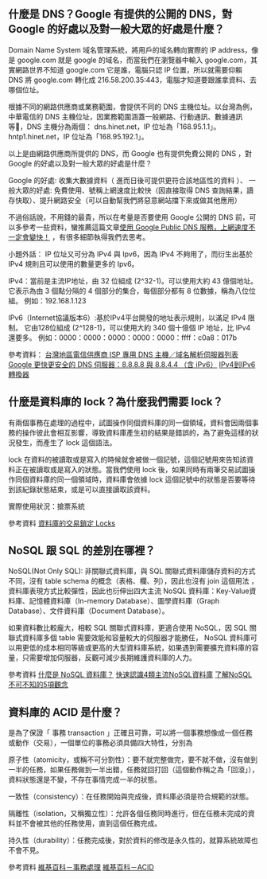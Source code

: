 ## 什麼是 DNS？Google 有提供的公開的 DNS，對 Google 的好處以及對一般大眾的好處是什麼？
Domain Name System 域名管理系統，將用戶的域名轉向實際的 IP address，像是 google.com 就是 google 的域名，而當我們在瀏覽器中輸入 google.com，其實網路世界不知道 google.com 它是誰，電腦只認 IP 位置，所以就需要仰賴 DNS 將 google.com 轉化成 216.58.200.35:443，電腦才知道要跟誰拿資料、去哪個位址。

根據不同的網路供應商或業務範圍，會提供不同的 DNS 主機位址。以台灣為例，中華電信的 DNS 主機位址，因業務範圍涵蓋一般網路、行動通訊、數據通訊等，DNS 主機分為兩個：
dns.hinet.net，IP 位址為「168.95.1.1」。
hntp1.hinet.net，IP 位址為「168.95.192.1」。

以上是由網路供應商所提供的 DNS，而 Google 也有提供免費公開的 DNS ，對 Google 的好處以及對一般大眾的好處是什麼？

Google 的好處: 收集大數據資料（ 進而日後可提供更符合該地區性的資料 ）、
一般大眾的好處: 免費使用、號稱上網速度比較快（因直接取得 DNS 查詢結果，讀存快取）、提升網路安全（可以自動幫我們將惡意網站擋下來或做其他應用）

不過俗話說，不用錢的最貴，所以在考量是否要使用 Google 公開的 DNS 前，可以多參考一些資料，蠻推薦這篇文章[使用 Google Public DNS 服務，上網速度不一定會變快！](https://blog.miniasp.com/post/2009/12/08/Use-Google-Public-DNS-may-not-surfing-faster-as-you-expected) ，有很多細節執得我們去思考。

小題外話：
IP 位址又可分為 IPv4 與 Ipv6，因為 IPv4 不夠用了，而衍生出基於 IPv4 規則且可以使用的數量更多的 Ipv6。

IPv4：當前是主流IP地址，由 32 位組成 (2^32-1)。可以使用大約 43 億個地址。
它表示為由 3 個點分隔的 4 個部分的集合，每個部分都有 8 位數據，稱為八位位組。
例如：192.168.1.123

IPv6（Internet協議版本6）:基於IPv4平台開發的地址表示規則，以滿足 IPv4 限制。
它由128位組成 (2^128-1)，可以使用大約 340 個十億個 IP 地址，比 IPv4 還要多。
例如：0000：0000：0000：0000：0000：ffff：c0a8：017b

參考資料：
[台灣地區電信供應商 ISP 專用 DNS 主機／域名解析伺服器列表](https://www.vedfolnir.com/dns-server-of-isp-in-taiwan-26112.html)
[Google 更快更安全的 DNS 伺服器：8.8.8.8 與 8.8.4.4 （含 iPv6）](https://briian.com/6667/)
[IPv4到IPv6轉換器](https://zh-tw.rakko.tools/tools/23/)

## 什麼是資料庫的 lock？為什麼我們需要 lock？


有兩個事務在處理的過程中，試圖操作同個資料庫的同一個領域，資料會因兩個事務的操作彼此會相互影響，導致資料庫產生初的結果是錯誤的，為了避免這樣的狀況發生，而產生了 lock 這個語法。

lock 在資料的被讀取或是寫入的時候就會被做一個記號，這個記號用來告知該資料正在被讀取或是寫入的狀態。當我們使用 lock 後，如果同時有兩筆交易試圖操作同個資料庫的同一個領域時，資料庫會依據 lock 這個記號中的狀態是否要等待到該紀錄狀態結束，或是可以直接讀取該資料。

實際使用狀況：搶票系統

參考資料
[資料庫的交易鎖定 Locks](https://www.qa-knowhow.com/?p=383)

## NoSQL 跟 SQL 的差別在哪裡？
NoSQL(Not Only SQL): 非關聯式資料庫，與 SQL 關聯式資料庫儲存資料的方式不同，沒有 table schema 的概念（表格、欄、列），因此也沒有 join 這個用法 ，資料庫表現方式比較彈性，因此也衍伸出四大主流 NoSQL 資料庫：Key-Value資料庫、記憶體資料庫（In-memory Database）、圖學資料庫（Graph Database）、文件資料庫（Document Database）。

如果資料數比較龐大，相較 SQL 關聯式資料庫，更適合使用 NoSQL，因 SQL 關聯式資料庫多個 table 需要效能和容量較大的伺服器才能勝任， NoSQL 資料庫可以用更低的成本相同等級或更高的大型資料庫系統，如果遇到需要擴充資料庫的容量，只需要增加伺服器，反觀可減少長期維護資料庫的人力。

參考資料
[什麼是 NoSQL 資料庫？](https://aws.amazon.com/tw/nosql/)
[快速認識4類主流NoSQL資料庫](https://www.ithome.com.tw/news/92507)
[了解NoSQL不可不知的5項觀念](https://www.ithome.com.tw/news/92506)

## 資料庫的 ACID 是什麼？
是為了保證「 事務 transaction 」正確且可靠，可以將一個事務想像成一個任務或動作（交易），一個單位的事務必須具備四大特性，分別為

原子性（atomicity，或稱不可分割性）：要不就完整做完，要不就不做，沒有做到一半的任務，如果任務做到一半出錯，任務就回打回（這個動作稱之為「回滾」），資料狀態還是不變，不存在事情完成一半的狀態。

一致性（consistency）：在任務開始與完成後，資料庫必須是符合規範的狀態。

隔離性（isolation，又稱獨立性）：允許各個任務同時進行，但在任務未完成的資料並不會被其他的任務使用，直到這個任務完成。

持久性（durability）：任務完成後，對於資料的修改是永久性的，就算系統故障也不會不見。

參考資料
[維基百科－事務處理](https://zh.wikipedia.org/wiki/%E4%BA%8B%E5%8A%A1%E5%A4%84%E7%90%86)
[維基百科－ACID](https://zh.wikipedia.org/wiki/ACID)

